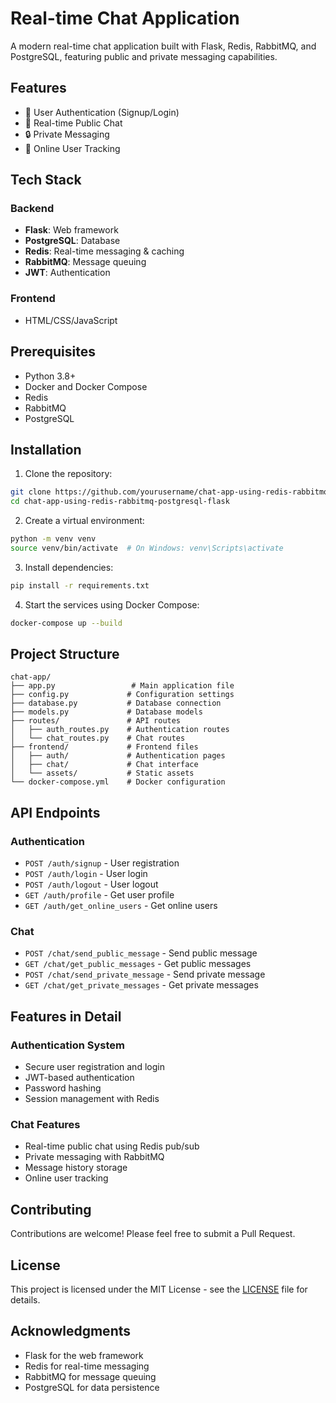# Real-time Chat Application

A modern real-time chat application built with Flask, Redis, RabbitMQ, and PostgreSQL, featuring public and private messaging capabilities.

## Features

- 🔐 User Authentication (Signup/Login)
- 💬 Real-time Public Chat
- 🔒 Private Messaging
- 👥 Online User Tracking

## Tech Stack

### Backend
- **Flask**: Web framework
- **PostgreSQL**: Database
- **Redis**: Real-time messaging & caching
- **RabbitMQ**: Message queuing
- **JWT**: Authentication

### Frontend
- HTML/CSS/JavaScript

## Prerequisites

- Python 3.8+
- Docker and Docker Compose
- Redis
- RabbitMQ
- PostgreSQL

## Installation

1. Clone the repository:
```bash
git clone https://github.com/yourusername/chat-app-using-redis-rabbitmq-postgresql-flask.git
cd chat-app-using-redis-rabbitmq-postgresql-flask
```

2. Create a virtual environment:
```bash
python -m venv venv
source venv/bin/activate  # On Windows: venv\Scripts\activate
```

3. Install dependencies:
```bash
pip install -r requirements.txt
```

4. Start the services using Docker Compose:
```bash
docker-compose up --build
```

## Project Structure

```
chat-app/
├── app.py                 # Main application file
├── config.py             # Configuration settings
├── database.py           # Database connection
├── models.py             # Database models
├── routes/               # API routes
│   ├── auth_routes.py    # Authentication routes
│   └── chat_routes.py    # Chat routes
├── frontend/             # Frontend files
│   ├── auth/             # Authentication pages
│   ├── chat/             # Chat interface
│   └── assets/           # Static assets
└── docker-compose.yml    # Docker configuration
```

## API Endpoints

### Authentication
- `POST /auth/signup` - User registration
- `POST /auth/login` - User login
- `POST /auth/logout` - User logout
- `GET /auth/profile` - Get user profile
- `GET /auth/get_online_users` - Get online users

### Chat
- `POST /chat/send_public_message` - Send public message
- `GET /chat/get_public_messages` - Get public messages
- `POST /chat/send_private_message` - Send private message
- `GET /chat/get_private_messages` - Get private messages

## Features in Detail

### Authentication System
- Secure user registration and login
- JWT-based authentication
- Password hashing
- Session management with Redis

### Chat Features
- Real-time public chat using Redis pub/sub
- Private messaging with RabbitMQ
- Message history storage
- Online user tracking


## Contributing

Contributions are welcome! Please feel free to submit a Pull Request.

## License

This project is licensed under the MIT License - see the [LICENSE](LICENSE) file for details.

## Acknowledgments

- Flask for the web framework
- Redis for real-time messaging
- RabbitMQ for message queuing
- PostgreSQL for data persistence 